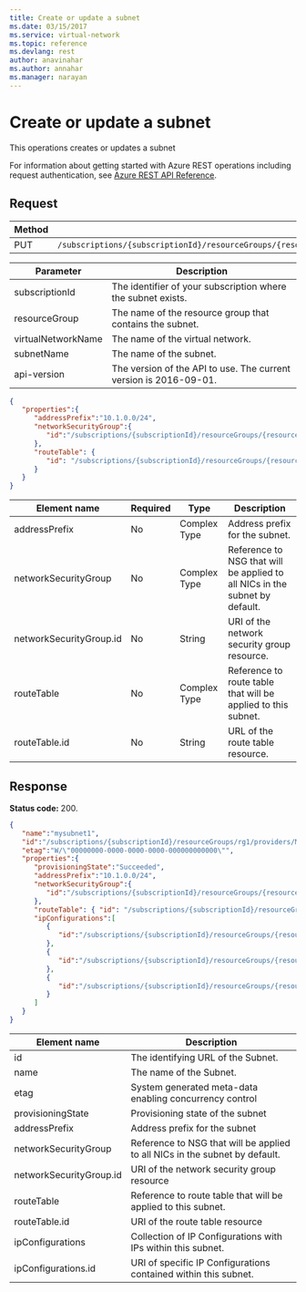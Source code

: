 ```yaml
---
title: Create or update a subnet
ms.date: 03/15/2017
ms.service: virtual-network
ms.topic: reference
ms.devlang: rest
author: anavinahar 
ms.author: annahar 
ms.manager: narayan
---
```

# Create or update a subnet

This operations creates or updates a subnet

For information about getting started with Azure REST operations including request authentication, see [Azure REST API Reference](../../index.md).

## Request  

|Method|Request URI|  
|------------|-----------------|  
|PUT|`/subscriptions/{subscriptionId}/resourceGroups/{resourceGroup}/providers/Microsoft.Network/virtualNetworks/{virtualNetworkName}/subnets/{subnetName}`|  
  
| Parameter | Description |
| --------- | ----------- |
| subscriptionId | The identifier of your subscription where the subnet exists. |
| resourceGroup | The name of the resource group that contains the subnet. |
| virtualNetworkName | The name of the virtual network. |
| subnetName | The name of the subnet. |
| api-version | The version of the API to use. The current version is 2016-09-01. | 
  
```json  
{   
   "properties":{   
      "addressPrefix":"10.1.0.0/24",  
      "networkSecurityGroup":{   
         "id":"/subscriptions/{subscriptionId}/resourceGroups/{resourceGroupName}/providers/Microsoft.Network/networkSecurityGroups/myNSG1"  
      },  
      "routeTable": {   
         "id": "/subscriptions/{subscriptionId}/resourceGroups/{resourceGroupName}/providers/Microsoft.Network/routeTables/myRT1"   
      }  
   }  
}  
```  
  
|Element name|Required|Type|Description|  
|------------------|--------------|----------|-----------------|  
|addressPrefix|No|Complex Type|Address prefix for the subnet.|  
|networkSecurityGroup|No|Complex Type|Reference to NSG that will be applied to all NICs in the subnet by default.|  
|networkSecurityGroup.id|No|String|URI of the network security group resource.|  
|routeTable|No|Complex Type|Reference to route table that will be applied to this subnet.|  
|routeTable.id|No|String|URL of the route table resource.|  
  
## Response  
 **Status code:** 200.  
  
```json  
{   
   "name":"mysubnet1",  
   "id":"/subscriptions/{subscriptionId}/resourceGroups/rg1/providers/Microsoft.Network/virtualNetworks/vnet1/subnets/mysubnet1",  
   "etag":"W/\"00000000-0000-0000-0000-000000000000\"",  
   "properties":{   
      "provisioningState":"Succeeded",  
      "addressPrefix":"10.1.0.0/24",  
      "networkSecurityGroup":{   
         "id":"/subscriptions/{subscriptionId}/resourceGroups/{resourceGroupName}/providers/Microsoft.Network/networkSecurityGroups/myNSG1"  
      },  
      "routeTable": { "id": "/subscriptions/{subscriptionId}/resourceGroups/{resourceGroupName}/providers/Microsoft.Network/routeTables/myRT1" },  
      "ipConfigurations":[   
         {   
            "id":"/subscriptions/{subscriptionId}/resourceGroups/{resourceGroupName}/providers/Microsoft.Network/networkInterfaces/vm1nic1/ipConfigurations/ip1"  
         },  
         {   
            "id":"/subscriptions/{subscriptionId}/resourceGroups/{resourceGroupName}/providers/Microsoft.Network/loadBalancers/lb1/frontendIpConfigurations/ip1"  
         },  
         {   
            "id":"/subscriptions/{subscriptionId}/resourceGroups/{resourceGroupName}/providers/Microsoft.Network/vpnGateways/gw1/ipConfigurations/ip1"  
         }  
      ]  
   }  
}  
```  
  
|Element name|Description|  
|------------------|-----------------|  
|id|The identifying URL of the Subnet.|  
|name|The name of the Subnet.|  
|etag|System generated meta-data enabling concurrency control|  
|provisioningState|Provisioning state of the subnet|  
|addressPrefix|Address prefix for the subnet|  
|networkSecurityGroup|Reference to NSG that will be applied to all NICs in the subnet by default.|  
|networkSecurityGroup.id|URI of the network security group resource|  
|routeTable|Reference to route table that will be applied to this subnet.|  
|routeTable.id|URI of the route table resource|  
|ipConfigurations|Collection of IP Configurations with IPs within this subnet.|  
|ipConfigurations.id|URI of specific IP Configurations contained within this subnet.|

